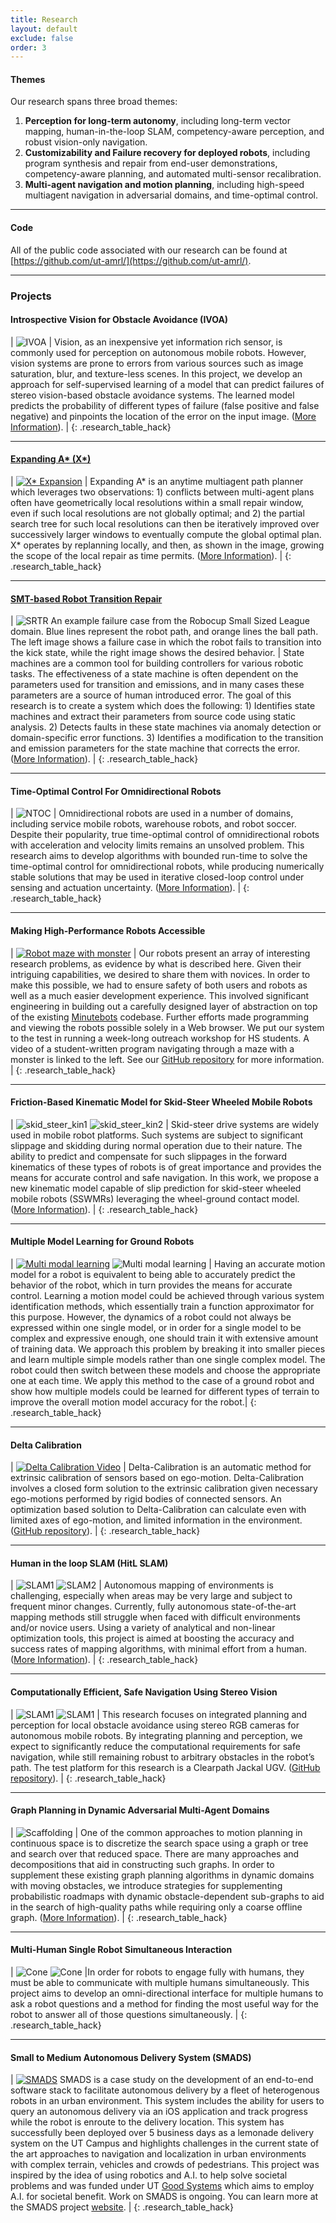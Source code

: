 ```yaml
---
title: Research
layout: default
exclude: false
order: 3
---
```


#### Themes

Our research spans three broad themes:

1. **Perception for long-term autonomy**, including long-term vector mapping,
   human-in-the-loop SLAM, competency-aware perception, and robust vision-only navigation.
1. **Customizability and Failure recovery for deployed robots**, including
   program synthesis and repair from end-user demonstrations, competency-aware
   planning, and automated multi-sensor recalibration.
1. **Multi-agent navigation and motion planning**, including high-speed multiagent navigation in adversarial domains, and time-optimal control.

---

#### Code

All of the public code associated with our research can be found at [https://github.com/ut-amrl/](https://github.com/ut-amrl/).

---

### Projects

#### Introspective Vision for Obstacle Avoidance (IVOA)

| ![IVOA](assets/images/research/iVOA.JPG) | Vision, as an inexpensive yet information rich sensor, is commonly used for perception on autonomous mobile robots. However, vision systems are prone to errors from various sources such as image saturation, blur, and texture-less scenes. In this project, we develop an approach for self-supervised learning of a model that can predict failures of stereo vision-based obstacle avoidance systems. The learned model predicts the probability of different types of failure (false positive and false negative) and pinpoints the location of the error on the input image. ([More Information](papers/iVOA.pdf)). |
{: .research_table_hack}

---

#### [Expanding A* (X*)](papers/expanding_astar_aamas_extended_abstract.pdf)

| [![X* Expansion](assets/images/research/xstar.png)](papers/expanding_astar_aamas_extended_abstract.pdf) | Expanding A* is an anytime multiagent path planner which leverages two observations: 1) conflicts between multi-agent plans often have geometrically local resolutions within a small repair window, even if such local resolutions are not globally optimal; and 2) the partial search tree for such local resolutions can then be iteratively improved over successively larger windows to eventually compute the global optimal plan. X* operates by replanning locally, and then, as shown in the image, growing the scope of the local repair as time permits. ([More Information](papers/expanding_astar_aamas_extended_abstract.pdf)). |
{: .research_table_hack}

---

#### [SMT-based Robot Transition Repair](srtr.html)

| ![SRTR](assets/images/research/srtr.png) An example failure case from the Robocup Small Sized League domain. Blue lines represent the robot path, and orange lines the ball path. The left image shows a failure case in which the robot fails to transition into the kick state, while the right image shows the desired behavior. | State machines are a common tool for building controllers for various robotic tasks. The effectiveness of a state machine is often dependent on the parameters used for transition and emissions, and in many cases these parameters are a source of human introduced error. The goal of this research is to create a system which does the following: 1) Identifies state machines and extract their parameters from source code using static analysis. 2) Detects faults in these state machines via anomaly detection or domain-specific error functions. 3) Identifies a modification to the transition and emission parameters for the state machine that corrects the error. ([More Information](srtr.html)). |
{: .research_table_hack}

---

#### Time-Optimal Control For Omnidirectional Robots

| ![NTOC](assets/images/research/ntoc.png) |  Omnidirectional robots are used in a number of domains, including service mobile robots, warehouse robots, and robot soccer. Despite their popularity, true time-optimal control of omnidirectional robots with acceleration and velocity limits remains an unsolved problem. This research aims to develop algorithms with bounded run-time to solve the time-optimal control for omnidirectional robots, while producing numerically stable solutions that may be used in iterative closed-loop control under sensing and actuation uncertainty. ([More Information](https://www.joydeepb.com/Publications/iros2018_tsocs.pdf)). |
{: .research_table_hack}

---

#### Making High-Performance Robots Accessible

| [![Robot maze with monster](assets/images/research/jsBots.png)](https://www.instagram.com/p/BzrYJI9hTBI/) | Our robots present an array of interesting research problems, as evidence by what is described here. Given their intriguing capabilities, we desired to share them with novices. In order to make this possible, we had to ensure safety of both users and robots as well as a much easier development experience. This involved significant engineering in building out a carefully designed layer of abstraction on top of the existing [Minutebots](/minutebots) codebase. Further efforts made programming and viewing the robots possible solely in a Web browser. We put our system to the test in running a week-long outreach workshop for HS students. A video of a student-written program navigating through a maze with a monster is linked to the left. See our [GitHub repository](https://github.com/ut-amrl/robo-js) for more information. |
{: .research_table_hack}

---

#### Friction-Based Kinematic Model for Skid-Steer Wheeled Mobile Robots

| ![skid_steer_kin1](assets/images/research/skid_steer_kinematic_model1.jpg) ![skid_steer_kin2](assets/images/research/skid_steer_kinematic_model2.jpg) | Skid-steer drive systems are widely used in mobile robot platforms. Such systems are subject to significant slippage and skidding during normal operation due to their nature. The ability to predict and compensate for such slippages in the forward kinematics of these types of robots is of great importance and provides the means for accurate control and safe navigation. In this work, we propose a new kinematic model capable of slip prediction for skid-steer wheeled mobile robots (SSWMRs) leveraging the wheel-ground contact model. ([More Information](papers/icra2019_skid_steer_kinematics.pdf)). |
{: .research_table_hack}

---

#### Multiple Model Learning for Ground Robots

| [![Multi modal learning](assets/images/research/multimodel.jpg)](https://youtu.be/DgxCvT-bU4A) ![Multi modal learning](assets/images/research/multimodel2.jpg) | Having an accurate motion model for a robot is equivalent to being able to accurately predict the behavior of the robot, which in turn provides the means for accurate control. Learning a motion model could be achieved through various system identification methods, which essentially train a function approximator for this purpose. However, the dynamics of a robot could not always be expressed within one single model, or in order for a single model to be complex and expressive enough, one should train it with extensive amount of training data. We approach this problem by breaking it into smaller pieces and learn multiple simple models rather than one single complex model. The robot could then switch between these models and choose the appropriate one at each time. We apply this method to the case of a ground robot and show how multiple models could be learned for different types of terrain to improve the overall motion model accuracy for the robot.|
{: .research_table_hack}

---

#### Delta Calibration

| [![Delta Calibration Video](assets/images/research/deltacalvideo.jpg)](https://youtu.be/xYmHMPCJhGA) | Delta-Calibration is an automatic method for extrinsic calibration of sensors based on ego-motion. Delta-Calibration involves a closed form solution to the extrinsic calibration given necessary ego-motions performed by rigid bodies of connected sensors. An optimization based solution to Delta-Calibration can calculate even with limited axes of ego-motion, and limited information in the environment. ([GitHub repository](https://github.com/umass-amrl/DeltaCalibration)). |
{: .research_table_hack}

---

#### Human in the loop SLAM (HitL SLAM)

| ![SLAM1](assets/images/research/hitl1.jpg) ![SLAM2](assets/images/research/hitl2.jpg) | Autonomous mapping of environments is challenging, especially when areas may be very large and subject to frequent minor changes. Currently, fully autonomous state-of-the-art mapping methods still struggle when faced with difficult environments and/or novice users. Using a variety of analytical and non-linear optimization tools, this project is aimed at boosting the accuracy and success rates of mapping algorithms, with minimal effort from a human. ([More Information](https://www.joydeepb.com/Publications/aaai2018_hitl-slam.pdf)). |
{: .research_table_hack}

---

#### Computationally Efficient, Safe Navigation Using Stereo Vision

| ![SLAM1](assets/images/research/jpp1.png) ![SLAM1](assets/images/research/jpp2.png) | This research focuses on integrated planning and perception for local obstacle avoidance using stereo RGB cameras for autonomous mobile robots. By integrating planning and perception, we expect to significantly reduce the computational requirements for safe navigation, while still remaining robust to arbitrary obstacles in the robot’s path. The test platform for this research is a Clearpath Jackal UGV. ([GitHub repository](https://github.com/umass-amrl/jpp)). |
{: .research_table_hack}

---

#### Graph Planning in Dynamic Adversarial Multi-Agent Domains

| ![Scaffolding](assets/images/research/scaffold.png) | One of the common approaches to motion planning in continuous space is to discretize the search space using a graph or tree and search over that reduced space. There are many approaches and decompositions that aid in constructing such graphs. In order to supplement these existing graph planning algorithms in dynamic domains with moving obstacles, we introduce strategies for supplementing probabilistic roadmaps with dynamic obstacle-dependent sub-graphs to aid in the search of high-quality paths while requiring only a coarse offline graph. ([More Information](//www.joydeepb.com/Publications/planrob2017_scaffold.pdf)). |
{: .research_table_hack}

---

#### Multi-Human Single Robot Simultaneous Interaction

| ![Cone](assets/images/research/cone1.png) ![Cone](assets/images/research/cone2.jpg)  |In order for robots to engage fully with humans, they must be able to communicate with multiple humans simultaneously. This project aims to develop an omni-directional interface for multiple humans to ask a robot questions and a method for finding the most useful way for the robot to answer all of those questions simultaneously. |
{: .research_table_hack}

---

#### Small to Medium Autonomous Delivery System (SMADS)

| [![SMADS](assets/images/research/smads_thumbnail.jpg)](https://smads.netlify.app/nav.mp4) 
SMADS is a case study on the development of an end-to-end software stack to facilitate autonomous delivery by a fleet of heterogenous robots in an urban environment. 
This system includes the ability for users to query an autonomous delivery via an iOS application and track progress while the robot is enroute to the delivery location.
This system has successfully been deployed over 5 business days as a lemonade delivery system on the UT Campus and highlights challenges in the current state of the art approaches to navigation and localization in urban environments with complex terrain, vehicles and crowds of pedestrians.
This project was inspired by the idea of using robotics and A.I. to help solve societal problems and was funded under UT [Good Systems](https://bridgingbarriers.utexas.edu/) which aims to employ A.I. for societal benefit. Work on SMADS is ongoing. You can learn more at the SMADS project [website](https://smads.netlify.app/). |
{: .research_table_hack}
